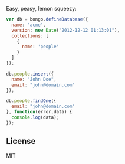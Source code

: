 Easy, peasy, lemon squeezy:

```javascript
var db = bongo.defineDatabase({
  name: 'acme',
  version: new Date("2012-12-12 01:13:01"),
  collections: [
    {
      name: 'people'
    }
  ]
});
```

```javascript
db.people.insert({
  name: "John Doe",
  email: "john@domain.com"
});
```

```javascript
db.people.findOne({
  email: "john@domain.com"
}, function(error,data) {
  console.log(data);
});
```

## License

MIT
